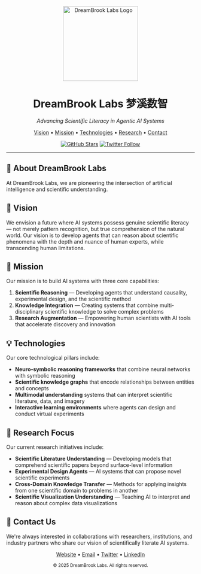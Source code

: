 <div align="center">
  <img src="https://github.com/DreamBrookLabs/.github/profile/asset/DreamBrook_labs_black.png" alt="DreamBrook Labs Logo" width="200"/>
  <h1>DreamBrook Labs 梦溪数智</h1>
  <p><em>Advancing Scientific Literacy in Agentic AI Systems</em></p>

  <p>
    <a href="#vision">Vision</a> •
    <a href="#mission">Mission</a> •
    <a href="#technologies">Technologies</a> •
    <a href="#research">Research</a> •
    <a href="#contact">Contact</a>
  </p>
  
  [![GitHub Stars](https://img.shields.io/github/stars/DreamBrookLabs?style=social)](https://github.com/DreamBrookLabs)
  [![Twitter Follow](https://img.shields.io/twitter/follow/DreamBrookLabs?style=social)](https://twitter.com/DreamBrookLabs)
</div>

---

## 🌊 About DreamBrook Labs

At DreamBrook Labs, we are pioneering the intersection of artificial intelligence and scientific understanding. 

## 🔮 <a name="vision"></a>Vision

We envision a future where AI systems possess genuine scientific literacy — not merely pattern recognition, but true comprehension of the natural world. Our vision is to develop agents that can reason about scientific phenomena with the depth and nuance of human experts, while transcending human limitations.

## 🧭 <a name="mission"></a>Mission

Our mission is to build AI systems with three core capabilities:

1. **Scientific Reasoning** — Developing agents that understand causality, experimental design, and the scientific method
2. **Knowledge Integration** — Creating systems that combine multi-disciplinary scientific knowledge to solve complex problems
3. **Research Augmentation** — Empowering human scientists with AI tools that accelerate discovery and innovation

## 💡 <a name="technologies"></a>Technologies

Our core technological pillars include:

- **Neuro-symbolic reasoning frameworks** that combine neural networks with symbolic reasoning
- **Scientific knowledge graphs** that encode relationships between entities and concepts
- **Multimodal understanding** systems that can interpret scientific literature, data, and imagery
- **Interactive learning environments** where agents can design and conduct virtual experiments

## 🔬 <a name="research"></a>Research Focus

Our current research initiatives include:

- **Scientific Literature Understanding** — Developing models that comprehend scientific papers beyond surface-level information
- **Experimental Design Agents** — AI systems that can propose novel scientific experiments
- **Cross-Domain Knowledge Transfer** — Methods for applying insights from one scientific domain to problems in another
- **Scientific Visualization Understanding** — Teaching AI to interpret and reason about complex data visualizations

## 🤝 <a name="contact"></a>Contact Us

We're always interested in collaborations with researchers, institutions, and industry partners who share our vision of scientifically literate AI systems.

<div align="center">
  <p>
    <a href="https://dreambrooklabs.com">Website</a> •
    <a href="mailto:contact@dreambrooklabs.com">Email</a> •
    <a href="https://twitter.com/DreamBrookLabs">Twitter</a> •
    <a href="https://linkedin.com/company/dreambrooklabs">LinkedIn</a>
  </p>
  
  <sub>© 2025 DreamBrook Labs. All rights reserved.</sub>
</div>
